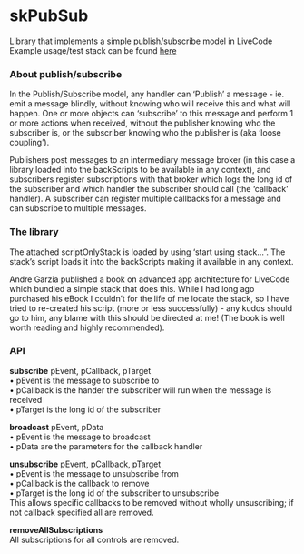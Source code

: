 # skPubSub
Library that implements a simple publish/subscribe model in LiveCode  
Example usage/test stack can be found [here](https://forums.livecode.com/viewtopic.php?f=7&t=38948&p=228512#p228509)

### About publish/subscribe
In the Publish/Subscribe model, any handler can ‘Publish’ a message - ie. emit a message blindly, without knowing who will receive this and what will happen. One or more objects can ‘subscribe’ to this message and perform 1 or more actions when received, without the publisher knowing who the subscriber is, or the subscriber knowing who the publisher is (aka ‘loose coupling’). 

Publishers post messages to an intermediary message broker (in this case a library loaded into the backScripts to be available in any context), and subscribers register subscriptions with that broker which logs the long id of the subscriber and which handler the subscriber should call (the ‘callback’ handler). A subscriber can register multiple callbacks for a message and can subscribe to multiple messages. 

### The library
The attached scriptOnlyStack is loaded by using ‘start using stack…”. The stack’s script loads it into the backScripts making it available in any context. 

Andre Garzia published a book on advanced app architecture for LiveCode which bundled a simple stack that does this. While I had long ago purchased his eBook I couldn’t for the life of me locate the stack, so I have tried to re-created his script (more or less successfully) - any kudos should go to him, any blame with this should be directed at me! 
(The book is well worth reading and highly recommended). 

### API
**subscribe** pEvent, pCallback, pTarget  
•	pEvent is the message to subscribe to  
•	pCallback is the hander the subscriber will run when the message is received  
•	pTarget is the long id of the subscriber  
  
**broadcast** pEvent, pData  
•	pEvent is the message to broadcast  
•	pData are the parameters for the callback handler  
  
**unsubscribe** pEvent, pCallback, pTarget  
•	pEvent is the message to unsubscribe from  
•	pCallback is the callback to remove  
•	pTarget is the long id of the subscriber to unsubscribe   
This allows specific callbacks to be removed without wholly unsuscribing; if not callback specified all are removed.  
  
**removeAllSubscriptions**   
All subscriptions for all controls are removed.
